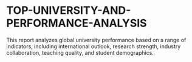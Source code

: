 # TOP-UNIVERSITY-AND-PERFORMANCE-ANALYSIS
This report analyzes global university performance based on a range of indicators, including international outlook, research strength, industry collaboration, teaching quality, and student demographics.
